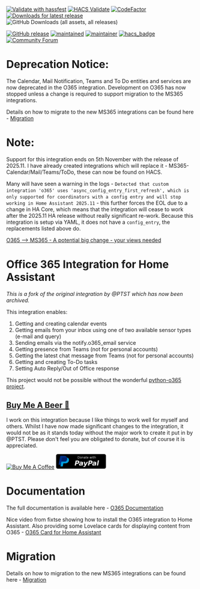 [![Validate with hassfest](https://github.com/RogerSelwyn/O365-HomeAssistant/actions/workflows/hassfest.yaml/badge.svg)](https://github.com/RogerSelwyn/O365-HomeAssistant/actions/workflows/hassfest.yaml) [![HACS Validate](https://github.com/RogerSelwyn/O365-HomeAssistant/actions/workflows/hacs.yaml/badge.svg)](https://github.com/RogerSelwyn/O365-HomeAssistant/actions/workflows/hacs.yaml) [![CodeFactor](https://www.codefactor.io/repository/github/rogerselwyn/o365-homeassistant/badge)](https://www.codefactor.io/repository/github/rogerselwyn/o365-homeassistant) [![Downloads for latest release](https://img.shields.io/github/downloads/RogerSelwyn/O365-HomeAssistant/latest/total.svg)](https://github.com/RogerSelwyn/O365-HomeAssistant/releases/latest) ![GitHub Downloads (all assets, all releases)](https://img.shields.io/github/downloads/RogerSelwyn/O365-HomeAssistant/total?label=downloads%40all)

[![GitHub release](https://img.shields.io/github/v/release/RogerSelwyn/O365-HomeAssistant)](https://github.com/RogerSelwyn/O365-HomeAssistant/releases/latest) [![maintained](https://img.shields.io/maintenance/yes/2025.svg)](#) [![maintainer](https://img.shields.io/badge/maintainer-%20%40RogerSelwyn-blue.svg)](https://github.com/RogerSelwyn) [![hacs_badge](https://img.shields.io/badge/HACS-Default-41BDF5.svg)](https://github.com/hacs/integration) [![Community Forum](https://img.shields.io/badge/community-forum-brightgreen.svg)](https://community.home-assistant.io/t/office-365-calendar-access)

# Deprecation Notice:
The Calendar, Mail Notification, Teams and To Do entities and services are now deprecated in the O365 integration. Development on O365 has now stopped unless a change is required to support migration to the MS365 integrations.

Details on how to migrate to the new MS365 integrations can be found here - [Migration](https://rogerselwyn.github.io/O365-HomeAssistant/migration.html)

# Note: 

Support for this integration ends on 5th November with the release of 2025.11. I have already created integrations which will replace it - MS365-Calendar/Mail/Teams/ToDo, these can now be found on HACS. 

Many will have seen a warning in the logs - `Detected that custom integration 'o365' uses 'async_config_entry_first_refresh', which is only supported for coordinators with a config entry and will stop working in Home Assistant 2025.11` - this further forces the EOL due to a change in HA Core, which means that the integration will cease to work after the 2025.11 HA release without really significant re-work. Because this integration is setup via YAML, it does not have a `config_entry`, the replacements listed above do.

[O365 --> MS365 - A potential big change - your views needed](https://github.com/RogerSelwyn/O365-HomeAssistant/discussions/234)

# Office 365 Integration for Home Assistant

*This is a fork of the original integration by @PTST which has now been archived.*

This integration enables:
1. Getting and creating calendar events
1. Getting emails from your inbox using one of two available sensor types (e-mail and query)
1. Sending emails via the notify.o365_email service
1. Getting presence from Teams (not for personal accounts)
1. Getting the latest chat message from Teams (not for personal accounts)
1. Getting and creating To-Do tasks
1. Setting Auto Reply/Out of Office response

This project would not be possible without the wonderful [python-o365 project](https://github.com/O365/python-o365).

## [Buy Me A Beer 🍻](https://buymeacoffee.com/rogtp)
I work on this integration because I like things to work well for myself and others. Whilst I have now made significant changes to the integration, it would not be as it stands today without the major work to create it put in by @PTST. Please don't feel you are obligated to donate, but of course it is appreciated.

<a href="https://www.buymeacoffee.com/rogtp" target="_blank"><img src="https://cdn.buymeacoffee.com/buttons/default-orange.png" alt="Buy Me A Coffee" height="41" width="174"></a> 
<a href="https://www.paypal.com/donate/?hosted_button_id=F7TGHNGH7A526">
  <img src="https://github.com/RogerSelwyn/actions/blob/e82dab9e5643bbb82e182215a748a3024e3e7eac/images/paypal-donate-button.png" alt="Donate with PayPal" height="40"/>
</a>

# Documentation

The full documentation is available here - [O365 Documentation](https://rogerselwyn.github.io/O365-HomeAssistant/)

Nice video from fixtse showing how to install the O365 integration to Home Assistant. Also providing some Lovelace cards for displaying content from O365 - [O365 Card for Home Assistant](https://github.com/fixtse/o365-card)

# Migration
Details on how to migration to the new MS365 integrations can be found here - [Migration](https://rogerselwyn.github.io/O365-HomeAssistant/migration.html)
